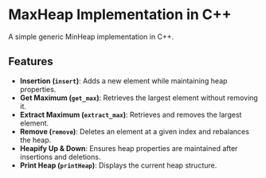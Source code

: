 # MaxHeap Implementation in C++

A simple generic MinHeap implementation in C++. 

## Features
- **Insertion (`insert`)**: Adds a new element while maintaining heap properties.
- **Get Maximum (`get_max`)**: Retrieves the largest element without removing it.
- **Extract Maximum (`extract_max`)**: Retrieves and removes the largest element.
- **Remove (`remove`)**: Deletes an element at a given index and rebalances the heap.
- **Heapify Up & Down**: Ensures heap properties are maintained after insertions and deletions.
- **Print Heap (`printHeap`)**: Displays the current heap structure.
